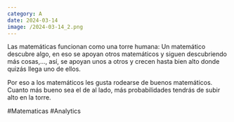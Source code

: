 ```yaml
--- 
category: A 
date: 2024-03-14 
image: /2024-03-14_2.png 
--- 
```


Las matemáticas funcionan como una torre humana: Un matemático descubre algo, en eso se apoyan otros matemáticos y siguen descubriendo más cosas,…, así, se apoyan unos a otros y crecen hasta bien alto donde quizás llega uno de ellos.

Por eso a los matemáticos les gusta rodearse de buenos matemáticos. Cuanto más bueno sea el de al lado, más probabilidades tendrás de subir alto en la torre. 

#Matematicas #Analytics